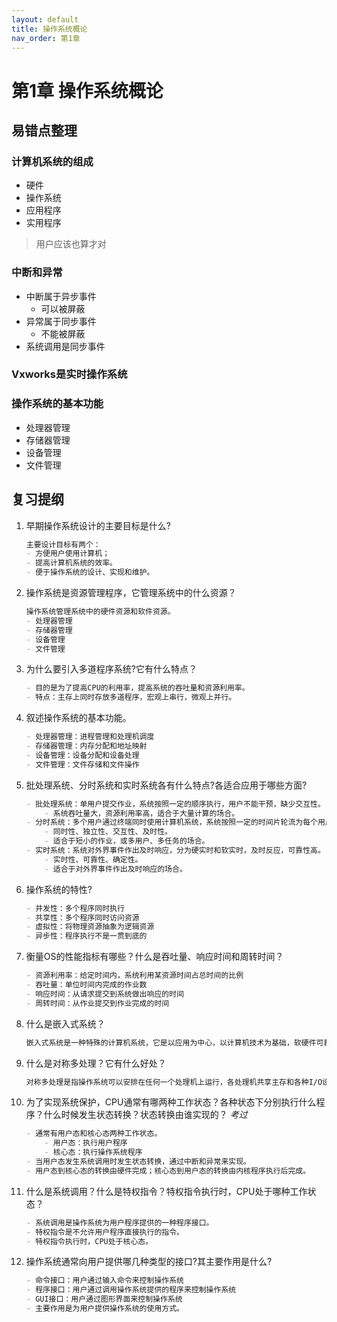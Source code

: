 ```yaml
---
layout: default
title: 操作系统概论
nav_order: 第1章
---
```


# 第1章 操作系统概论

## 易错点整理

### 计算机系统的组成

- 硬件
- 操作系统
- 应用程序
- 实用程序

> 用户应该也算才对

### 中断和异常

- 中断属于异步事件
  - 可以被屏蔽
- 异常属于同步事件
  - 不能被屏蔽
- 系统调用是同步事件

### Vxworks是实时操作系统

### 操作系统的基本功能

- 处理器管理
- 存储器管理
- 设备管理
- 文件管理

## 复习提纲

1. 早期操作系统设计的主要目标是什么? 

    ```markdown
    主要设计目标有两个：
    - 方便用户使用计算机；
    - 提高计算机系统的效率。
    - 便于操作系统的设计、实现和维护。
    ```

2. 操作系统是资源管理程序，它管理系统中的什么资源？

    ```markdown
    操作系统管理系统中的硬件资源和软件资源。
    - 处理器管理
    - 存储器管理
    - 设备管理
    - 文件管理
    ```

3. 为什么要引入多道程序系统?它有什么特点？

    ```markdown
    - 目的是为了提高CPU的利用率，提高系统的吞吐量和资源利用率。
    - 特点：主存上同时存放多道程序，宏观上串行，微观上并行。
    ```

4. 叙述操作系统的基本功能。

    ```markdown
    - 处理器管理：进程管理和处理机调度
    - 存储器管理：内存分配和地址映射
    - 设备管理：设备分配和设备处理
    - 文件管理：文件存储和文件操作
    ```

5. 批处理系统、分时系统和实时系统各有什么特点?各适合应用于哪些方面?

    ```markdown
    - 批处理系统：单用户提交作业，系统按照一定的顺序执行，用户不能干预，缺少交互性。
        - 系统吞吐量大，资源利用率高，适合于大量计算的场合。
    - 分时系统：多个用户通过终端同时使用计算机系统，系统按照一定的时间片轮流为每个用户服务，具有交互性。
        - 同时性、独立性、交互性、及时性。
        - 适合于短小的作业，或多用户、多任务的场合。
    - 实时系统：系统对外界事件作出及时响应，分为硬实时和软实时，及时反应，可靠性高。
        - 实时性、可靠性、确定性。
        - 适合于对外界事件作出及时响应的场合。
    ```

6. 操作系统的特性?

    ```markdown
    - 并发性：多个程序同时执行
    - 共享性：多个程序同时访问资源
    - 虚拟性：将物理资源抽象为逻辑资源
    - 异步性：程序执行不是一贯到底的
    ```

7. 衡量OS的性能指标有哪些？什么是吞吐量、响应时间和周转时间？ 

    ```markdown
    - 资源利用率：给定时间内，系统利用某资源时间占总时间的比例
    - 吞吐量：单位时间内完成的作业数
    - 响应时间：从请求提交到系统做出响应的时间
    - 周转时间：从作业提交到作业完成的时间
    ```

8. 什么是嵌入式系统？

    ```markdown
    嵌入式系统是一种特殊的计算机系统，它是以应用为中心，以计算机技术为基础，软硬件可裁剪，适应于特定应用环境的专用计算机系统。
    ```

9. 什么是对称多处理？它有什么好处？

    ```markdown
    对称多处理是指操作系统可以安排在任何一个处理机上运行，各处理机共享主存和各种I/O设备。
    ```

10. 为了实现系统保护，CPU通常有哪两种工作状态？各种状态下分别执行什么程序？什么时候发生状态转换？状态转换由谁实现的？ *考过*

    ```markdown
    - 通常有用户态和核心态两种工作状态。
        - 用户态：执行用户程序
        - 核心态：执行操作系统程序
    - 当用户态发生系统调用时发生状态转换，通过中断和异常来实现。
    - 用户态到核心态的转换由硬件完成；核心态到用户态的转换由内核程序执行后完成。
    ```

11. 什么是系统调用？什么是特权指令？特权指令执行时，CPU处于哪种工作状态？

    ```markdown
    - 系统调用是操作系统为用户程序提供的一种程序接口。
    - 特权指令是不允许用户程序直接执行的指令。
    - 特权指令执行时，CPU处于核心态。
    ```

12. 操作系统通常向用户提供哪几种类型的接口?其主要作用是什么?

    ```markdown
    - 命令接口：用户通过输入命令来控制操作系统
    - 程序接口：用户通过调用操作系统提供的程序来控制操作系统
    - GUI接口：用户通过图形界面来控制操作系统
    - 主要作用是为用户提供操作系统的使用方式。
    ```